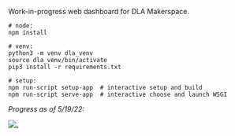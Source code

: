 Work-in-progress web dashboard for DLA Makerspace.

```
# node:
npm install

# venv:
python3 -m venv dla_venv
source dla_venv/bin/activate
pip3 install -r requirements.txt

# setup: 
npm run-script setup-app  # interactive setup and build
npm run-script serve-app  # interactive choose and launch WSGI 
```

*Progress as of 5/19/22:* <br>

[![.](http://img.youtube.com/vi/fXW1-2Ku4WQ/0.jpg)](https://www.youtube.com/watch?v=fXW1-2Ku4WQ ".")
